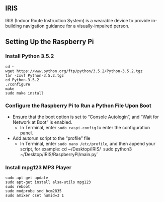 ## IRIS
IRIS (Indoor Route Instruction System) is a wearable device to provide in-building navigation guidance for a
visually-impaired person.

## Setting Up the Raspberry Pi

### Install Python 3.5.2
    cd ~
    wget https://www.python.org/ftp/python/3.5.2/Python-3.5.2.tgz
    tar -zxvf Python-3.5.2.tgz
    cd Python-3.5.2
    ./configure
    make
    sudo make install

### Configure the Raspberry Pi to Run a Python File Upon Boot
- Ensure that the boot option is set to “Console Autologin”, and “Wait for Network at Boot” is enabled.
    - In Terminal, enter `sudo raspi-config` to enter the configuration panel.
- Add autorun script to the “profile” file
    - In Terminal, enter `sudo nano /etc/profile`, and then append your script, for example:
    cd ~/Desktop/IRIS/`
    `sudo python3 ~/Desktop/IRIS/RaspberryPi/main.py`

### Install mpg123 MP3 Player
    sudo apt-get update
    sudo apt-get install alsa-utils mpg123
    sudo reboot
    sudo modprobe snd_bcm2835
    sudo amixer cset numid=3 1
